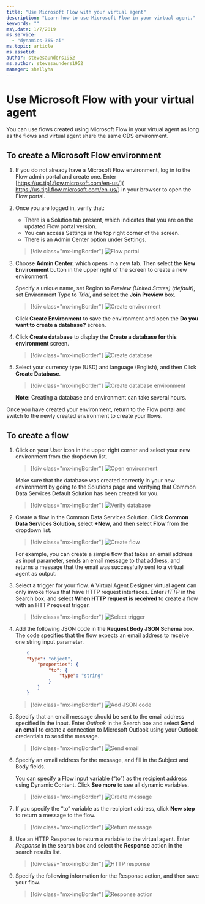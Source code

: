 ```yaml
---
title: "Use Microsoft Flow with your virtual agent"
description: "Learn how to use Microsoft Flow in your virtual agent."
keywords: ""
ms\.date: 1/7/2019
ms.service:
  - "dynamics-365-ai"
ms.topic: article
ms.assetid: 
author: stevesaunders1952
ms.author: stevesaunders1952
manager: shellyha
---
```


# Use Microsoft Flow with your virtual agent

You can use flows created using Microsoft Flow in your virtual agent as long as the flows and virtual agent share the same CDS environment.

## To create a Microsoft Flow environment

1. If you do not already have a Microsoft Flow environment, log in to the Flow admin portal and create one. Enter [https://us.tip1.flow.microsoft.com/en-us/]( https://us.tip1.flow.microsoft.com/en-us/) in your browser to open the Flow portal.

2. Once you are logged in, verify that:

    - There is a Solution tab present, which indicates that you are on the updated Flow portal version.
    - You can access Settings in the top right corner of the screen.
    - There is an Admin Center option under Settings.

   > [!div class="mx-imgBorder"]
   > ![Flow portal](media/how-to-flow-1.PNG)

3. Choose **Admin Center**, which opens in a new tab. Then select the **New Environment** button in the upper right of the screen to create a new environment.

    Specify a unique name, set Region to *Preview (United States) (default)*, set Environment Type to *Trial*, and select the **Join Preview** box.

   > [!div class="mx-imgBorder"]
   > ![Create environment](media/how-to-flow-2.PNG)

    Click **Create Environment** to save the environment and open the **Do you want to create a database?** screen.

4. Click **Create database** to display the **Create a database for this environment** screen.

   > [!div class="mx-imgBorder"]
   > ![Create database](media/how-to-flow-3.PNG)

5. Select your currency type (USD) and language (English), and then Click **Create Database**.

   > [!div class="mx-imgBorder"]
   > ![Create database environment](media/how-to-flow-4.PNG)

    **Note:**  Creating a database and environment can take several hours.

Once you have created your environment, return to the Flow portal and switch to the newly created environment to create your flows.

## To create a flow

1. Click on your User icon in the upper right corner and select your new environment from the dropdown list.

   > [!div class="mx-imgBorder"]
   > ![Open environment](media/how-to-flow-5.PNG)

    Make sure that the database was created correctly in your new environment by going to the Solutions page and verifying that Common Data Services Default Solution has been created for you.

   > [!div class="mx-imgBorder"]
   > ![Verify database](media/how-to-flow-6.PNG)

2. Create a flow in the Common Data Services Solution. Click **Common Data Services Solution**, select **+New**, and then select **Flow** from the dropdown list.

   > [!div class="mx-imgBorder"]
   > ![Create flow](media/how-to-flow-7.PNG)

    For example, you can create a simple flow that takes an email address as input parameter, sends an email message to that address, and returns a message that the email was successfully sent to a virtual agent as output.

3. Select a trigger for your flow. A Virtual Agent Designer virtual agent can only invoke flows that have HTTP request interfaces. Enter *HTTP* in the Search box, and select **When HTTP request is received** to create a flow with an HTTP request trigger.

   > [!div class="mx-imgBorder"]
   > ![Select trigger](media/how-to-flow-8.PNG)

4. Add the following JSON code in the **Request Body JSON Schema** box. The code specifies that the flow expects an email address to receive one string input parameter.

    ``` JSON
        {  
        "type": "object",  
            "properties": {  
                "to": {  
                    "type": "string"  
                }  
            }  
        }
    ```

   > [!div class="mx-imgBorder"]
   > ![Add JSON code](media/how-to-flow-9.PNG)

5. Specify that an email message should be sent to the email address specified in the input. Enter *Outlook* in the Search box and select **Send an email** to create a connection to Microsoft Outlook using your Outlook credentials to send the message.

   > [!div class="mx-imgBorder"]
   > ![Send email](media/how-to-flow-10.PNG)

6. Specify an email address for the message, and fill in the Subject and Body fields.

    You can specify a Flow input variable (“to”) as the recipient address using Dynamic Content. Click **See more** to see all dynamic variables.

   > [!div class="mx-imgBorder"]
   > ![Create message](media/how-to-flow-11.PNG)

7. If you specify the “to” variable as the recipient address, click **New step** to return a message to the flow.

   > [!div class="mx-imgBorder"]
   > ![Return message](media/how-to-flow-12.PNG)

8. Use an HTTP Response to return a variable to the virtual agent. Enter *Response* in the search box and select the **Response** action in the search results list.

   > [!div class="mx-imgBorder"]
   > ![HTTP response](media/how-to-flow-12.PNG)

9. Specify the following information for the Response action, and then save your flow.

   > [!div class="mx-imgBorder"]
   > ![Response action](media/how-to-flow-13.PNG)
